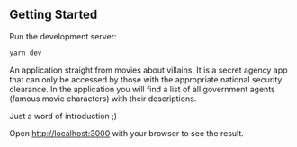 
## Getting Started

Run the development server:

```bash
yarn dev
```

An application straight from movies about villains.
It is a secret agency app that can only be accessed by those with the appropriate national security clearance.
In the application you will find a list of all government agents (famous movie characters) with their descriptions.

Just a word of introduction ;)

Open [http://localhost:3000](http://localhost:3000) with your browser to see the result.
